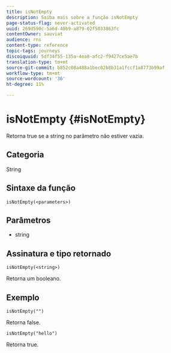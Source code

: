 ```yaml
---
title: isNotEmpty
description: Saiba mais sobre a função isNotEmpty
page-status-flag: never-activated
uuid: 269d590c-5a6d-40b9-a879-02f5033863fc
contentOwner: sauviat
audience: rns
content-type: reference
topic-tags: journeys
discoiquuid: 5df34f55-135a-4ea8-afc2-f9427ce5ae7b
translation-type: tm+mt
source-git-commit: b852c08a488a1bec02b8b31a1fccf1a8773b99af
workflow-type: tm+mt
source-wordcount: '36'
ht-degree: 11%

---
```



# isNotEmpty {#isNotEmpty}

Retorna true se a string no parâmetro não estiver vazia.

## Categoria

String

## Sintaxe da função

`isNotEmpty(<parameters>)`

## Parâmetros

* string

## Assinatura e tipo retornado

`isNotEmpty(<string>)`

Retorna um booleano.

## Exemplo

`isNotEmpty("")`

Retorna false.

`isNotEmpty("hello")`

Retorna true.
